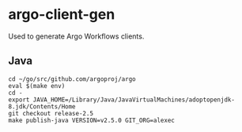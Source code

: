 # argo-client-gen

Used to generate Argo Workflows clients.

## Java

```
cd ~/go/src/github.com/argoproj/argo
eval $(make env)
cd -
export JAVA_HOME=/Library/Java/JavaVirtualMachines/adoptopenjdk-8.jdk/Contents/Home
git checkout release-2.5
make publish-java VERSION=v2.5.0 GIT_ORG=alexec  
```
